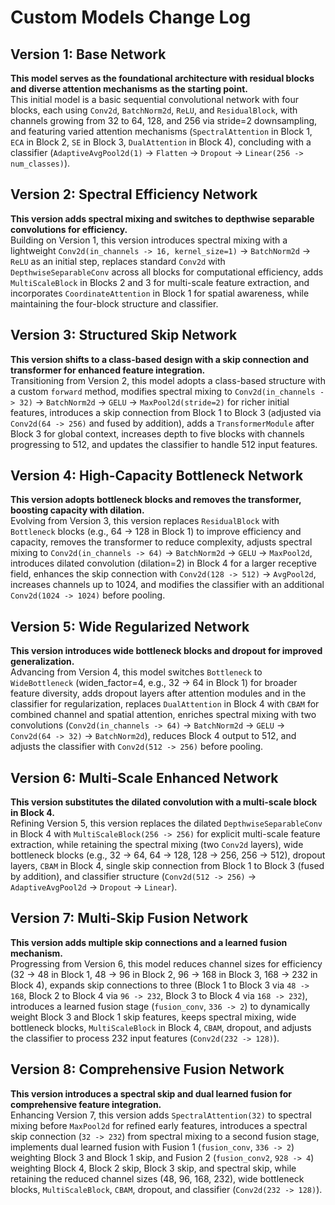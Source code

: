 # Custom Models Change Log

## Version 1: Base Network
**This model serves as the foundational architecture with residual blocks and diverse attention mechanisms as the starting point.**  
This initial model is a basic sequential convolutional network with four blocks, each using `Conv2d`, `BatchNorm2d`, `ReLU`, and `ResidualBlock`, with channels growing from 32 to 64, 128, and 256 via stride=2 downsampling, and featuring varied attention mechanisms (`SpectralAttention` in Block 1, `ECA` in Block 2, `SE` in Block 3, `DualAttention` in Block 4), concluding with a classifier (`AdaptiveAvgPool2d(1)` → `Flatten` → `Dropout` → `Linear(256 -> num_classes)`).

## Version 2: Spectral Efficiency Network
**This version adds spectral mixing and switches to depthwise separable convolutions for efficiency.**  
Building on Version 1, this version introduces spectral mixing with a lightweight `Conv2d(in_channels -> 16, kernel_size=1)` → `BatchNorm2d` → `ReLU` as an initial step, replaces standard `Conv2d` with `DepthwiseSeparableConv` across all blocks for computational efficiency, adds `MultiScaleBlock` in Blocks 2 and 3 for multi-scale feature extraction, and incorporates `CoordinateAttention` in Block 1 for spatial awareness, while maintaining the four-block structure and classifier.

## Version 3: Structured Skip Network
**This version shifts to a class-based design with a skip connection and transformer for enhanced feature integration.**  
Transitioning from Version 2, this model adopts a class-based structure with a custom `forward` method, modifies spectral mixing to `Conv2d(in_channels -> 32)` → `BatchNorm2d` → `GELU` → `MaxPool2d(stride=2)` for richer initial features, introduces a skip connection from Block 1 to Block 3 (adjusted via `Conv2d(64 -> 256)` and fused by addition), adds a `TransformerModule` after Block 3 for global context, increases depth to five blocks with channels progressing to 512, and updates the classifier to handle 512 input features.

## Version 4: High-Capacity Bottleneck Network
**This version adopts bottleneck blocks and removes the transformer, boosting capacity with dilation.**  
Evolving from Version 3, this version replaces `ResidualBlock` with `Bottleneck` blocks (e.g., 64 -> 128 in Block 1) to improve efficiency and capacity, removes the transformer to reduce complexity, adjusts spectral mixing to `Conv2d(in_channels -> 64)` → `BatchNorm2d` → `GELU` → `MaxPool2d`, introduces dilated convolution (dilation=2) in Block 4 for a larger receptive field, enhances the skip connection with `Conv2d(128 -> 512)` → `AvgPool2d`, increases channels up to 1024, and modifies the classifier with an additional `Conv2d(1024 -> 1024)` before pooling.

## Version 5: Wide Regularized Network
**This version introduces wide bottleneck blocks and dropout for improved generalization.**  
Advancing from Version 4, this model switches `Bottleneck` to `WideBottleneck` (widen_factor=4, e.g., 32 -> 64 in Block 1) for broader feature diversity, adds dropout layers after attention modules and in the classifier for regularization, replaces `DualAttention` in Block 4 with `CBAM` for combined channel and spatial attention, enriches spectral mixing with two convolutions (`Conv2d(in_channels -> 64)` → `BatchNorm2d` → `GELU` → `Conv2d(64 -> 32)` → `BatchNorm2d`), reduces Block 4 output to 512, and adjusts the classifier with `Conv2d(512 -> 256)` before pooling.

## Version 6: Multi-Scale Enhanced Network
**This version substitutes the dilated convolution with a multi-scale block in Block 4.**  
Refining Version 5, this version replaces the dilated `DepthwiseSeparableConv` in Block 4 with `MultiScaleBlock(256 -> 256)` for explicit multi-scale feature extraction, while retaining the spectral mixing (two `Conv2d` layers), wide bottleneck blocks (e.g., 32 -> 64, 64 -> 128, 128 -> 256, 256 -> 512), dropout layers, `CBAM` in Block 4, single skip connection from Block 1 to Block 3 (fused by addition), and classifier structure (`Conv2d(512 -> 256)` → `AdaptiveAvgPool2d` → `Dropout` → `Linear`).

## Version 7: Multi-Skip Fusion Network
**This version adds multiple skip connections and a learned fusion mechanism.**  
Progressing from Version 6, this model reduces channel sizes for efficiency (32 -> 48 in Block 1, 48 -> 96 in Block 2, 96 -> 168 in Block 3, 168 -> 232 in Block 4), expands skip connections to three (Block 1 to Block 3 via `48 -> 168`, Block 2 to Block 4 via `96 -> 232`, Block 3 to Block 4 via `168 -> 232`), introduces a learned fusion stage (`fusion_conv`, `336 -> 2`) to dynamically weight Block 3 and Block 1 skip features, keeps spectral mixing, wide bottleneck blocks, `MultiScaleBlock` in Block 4, `CBAM`, dropout, and adjusts the classifier to process 232 input features (`Conv2d(232 -> 128)`).

## Version 8: Comprehensive Fusion Network
**This version introduces a spectral skip and dual learned fusion for comprehensive feature integration.**  
Enhancing Version 7, this version adds `SpectralAttention(32)` to spectral mixing before `MaxPool2d` for refined early features, introduces a spectral skip connection (`32 -> 232`) from spectral mixing to a second fusion stage, implements dual learned fusion with Fusion 1 (`fusion_conv`, `336 -> 2`) weighting Block 3 and Block 1 skip, and Fusion 2 (`fusion_conv2`, `928 -> 4`) weighting Block 4, Block 2 skip, Block 3 skip, and spectral skip, while retaining the reduced channel sizes (48, 96, 168, 232), wide bottleneck blocks, `MultiScaleBlock`, `CBAM`, dropout, and classifier (`Conv2d(232 -> 128)`).